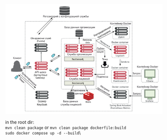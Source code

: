 ![schema](schema.png "Title")

in the root dir:\
`mvn clean package` or `mvn clean package dockerfile:build`\
`sudo docker compose up -d --build`\
